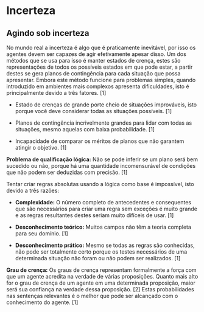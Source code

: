 # Incerteza

## Agindo sob incerteza

No mundo real a incerteza é algo que é praticamente inevitável, por isso os agentes devem ser capazes de agir efetivamente apesar disso. Um dos métodos que se usa para isso é manter estados de crença, estes são representações de todos os possíveis estados em que pode estar, a partir destes se gera planos de contingência para cada situação que possa apresentar. Embora este método funcione para problemas simples, quando introduzido em ambientes mais complexos apresenta dificuldades, isto é principalmente devido a três fatores. [1]

- Estado de crenças de grande porte cheio de situações improváveis, isto porque você deve considerar todas as situações possíveis. [1]

- Planos de contingência incrivelmente grandes para lidar com todas as situações, mesmo aquelas com baixa probabilidade. [1]

- Incapacidade de comparar os méritos de planos que não garantem atingir o objetivo. [1]

**Problema de qualificação lógica:** Não se pode inferir se um plano será bem sucedido ou não, porque há uma quantidade incomensurável de condições que não podem ser deduzidas com precisão. [1]

Tentar criar regras absolutas usando a lógica como base é impossível, isto devido a três razões:

- **Complexidade:** O número completo de antecedentes e consequentes que são necessários para criar uma regra sem exceções é muito grande e as regras resultantes destes seriam muito difíceis de usar. [1]

- **Desconhecimento teórico:** Muitos campos não têm a teoria completa para seu domínio. [1]

- **Desconhecimento prático:** Mesmo se todas as regras são conhecidas, não pode ser totalmente certo porque os testes necessários de uma determinada situação não foram ou não podem ser realizados. [1]

**Grau de crença:** Os graus de crença representam formalmente a força com que um agente acredita na verdade de várias proposições. Quanto mais alto for o grau de crença de um agente em uma determinada proposição, maior será sua confiança na verdade dessa proposição. [2] Estas probabilidades nas sentenças relevantes é o melhor que pode ser alcançado com o conhecimento do agente. [1]